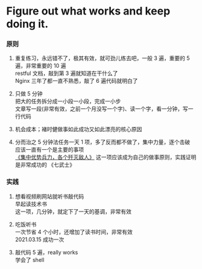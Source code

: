
# Figure out what works and keep doing it.  

### 原则
1. 重复练习，永远错不了，极其有效，就可劲儿练去吧，一般 3 遍，重要的 5 遍，非常重要的 10 遍    
restful 文档，敲到第 3 遍就知道在干什么了  
Nginx 三年了都一直不熟悉，敲了 6 遍代码就明白了  

2. 只做 5 分钟  
把大的任务拆分成一小段一小段，完成一小步  
文章写一段(非常有效，之前一个月没写一个字)、读一个字，看一分钟，写一行代码  

3. 机会成本；褚时健做事如此成功又如此漂亮的核心原因    

4. 分而治之
5 分钟法任务一天 1 项，多了反而都不做了，集中力量，逐个击破  
应该一直有一个是主要的事项  
[《集中优势兵力，各个歼灭敌人》](https://www.marxists.org/chinese/maozedong/marxist.org-chinese-mao-19460916.htm) 这一项应该成为自己的做事原则，实践证明是非常成功的
《七武士》  


### 实践  

1. 想看视频刷网站就听书敲代码  
早起读技术书  
这一项，几分钟，就定下了一天的基调，非常有效  

2. 吃饭听书  
一次节省 4 个小时，还增加了读书时间，非常有效  
2021.03.15 成功一次  

3. 敲代码 5 遍，really works  
学会了 shell  



